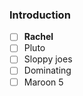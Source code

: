 ### Introduction

 - [ ] **Rachel**
 - [ ] Pluto
 - [ ] Sloppy joes
 - [ ] Dominating
 - [ ] Maroon 5

